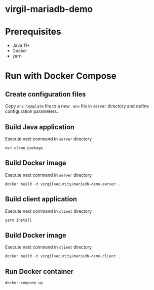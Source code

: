 # virgil-mariadb-demo

# Prerequisites

- Java 11+
- Docker
- yarn

# Run with Docker Compose

## Create configuration files

Copy `env.template` file to a new `.env` file in `server` directory and define configuration parameters.

## Build Java application

Execute next command in `server` directory
```
mvn clean package
```

## Build Docker image

Execute next command in `server` directory
```
docker build -t virgilsecurity/mariadb-demo-server .
```

## Build client application

Execute next command in `client` directory
```
yarn install
```

## Build Docker image

Execute next command in `client` directory
```
docker build -t virgilsecurity/mariadb-demo-client .
```

## Run Docker container

```
docker-compose up
```
